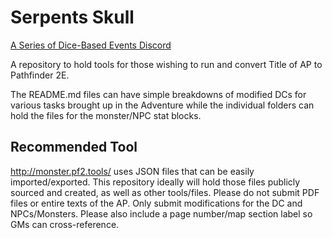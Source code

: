 # Serpents Skull

[A Series of Dice-Based Events Discord](https://discord.gg/UQ8UD3H)

A repository to hold tools for those wishing to run and convert Title of AP to Pathfinder 2E.

The README.md files can have simple breakdowns of modified DCs for various tasks brought up in the Adventure while the individual folders can hold the files for the monster/NPC stat blocks.

## Recommended Tool

http://monster.pf2.tools/ uses JSON files that can be easily imported/exported. This repository ideally will hold those files publicly sourced and created, as well as other tools/files. 
Please do not submit PDF files or entire texts of the AP. Only submit modifications for the DC and NPCs/Monsters. Please also include a page number/map section label so GMs can cross-reference.
